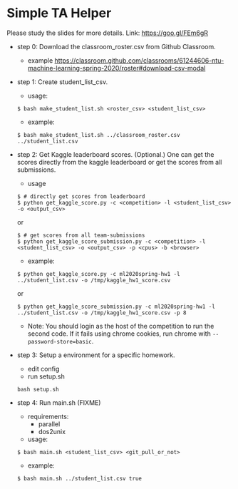 # Simple TA Helper

Please study the slides for more details.
Link: https://goo.gl/FEm6gR


- step 0: Download the classroom_roster.csv from Github Classroom.
    - example
    https://classroom.github.com/classrooms/61244606-ntu-machine-learning-spring-2020/roster#download-csv-modal
    

- step 1: Create student_list_csv.
    - usage:
    ``` 
    $ bash make_student_list.sh <roster_csv> <student_list_csv>
    ```
    - example:
    ```
    $ bash make_student_list.sh ../classroom_roster.csv ../student_list.csv
    ```

- step 2: Get Kaggle leaderboard scores. (Optional.) One can get the scores directly from the kaggle leaderboard or get the scores from all submissions.
    - usage 
    ```
    $ # directly get scores from leaderboard
    $ python get_kaggle_score.py -c <competition> -l <student_list_csv> -o <output_csv>
    ```
    or
    ```
    $ # get scores from all team-submissions
    $ python get_kaggle_score_submission.py -c <competition> -l <student_list_csv> -o <output_csv> -p <cpus> -b <browser>
    ```
    - example:
    ```
    $ python get_kaggle_score.py -c ml2020spring-hw1 -l ../student_list.csv -o /tmp/kaggle_hw1_score.csv
    ```
    or 
    ```
    $ python get_kaggle_score_submission.py -c ml2020spring-hw1 -l ../student_list.csv -o /tmp/kaggle_hw1_score.csv -p 8
    ```
    - Note: You should login as the host of the competition to run the second code.  If it fails using chrome cookies, run chrome with `--password-store=basic`.

- step 3: Setup a environment for a specific homework.
    - edit config
    - run setup.sh
    ```
    bash setup.sh
    ```

- step 4: Run main.sh (FIXME)
    - requirements:
        - parallel
        - dos2unix
    - usage:
    ```
    $ bash main.sh <student_list_csv> <git_pull_or_not>
    ```
    - example:
    ```
    $ bash main.sh ../student_list.csv true
    ```
    
